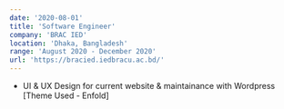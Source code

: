 ```yaml
---
date: '2020-08-01'
title: 'Software Engineer'
company: 'BRAC IED'
location: 'Dhaka, Bangladesh'
range: 'August 2020 - December 2020'
url: 'https://bracied.iedbracu.ac.bd/'
---
```


- UI & UX Design for current website & maintainance with Wordpress [Theme Used - Enfold]
